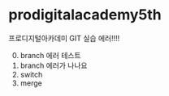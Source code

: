 # prodigitalacademy5th

프로디지털아카데미 GIT 실습 에러!!!!

0. branch 에러 테스트
1. branch 에러가 나나요
2. switch
3. merge

